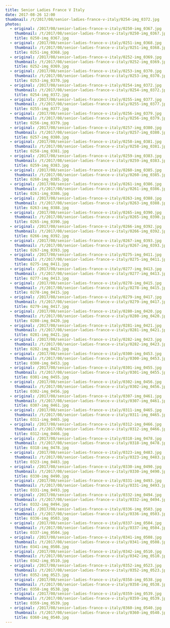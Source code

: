 ```yaml
---
title: Senior Ladies France V Italy
date: 2017-08-26 12:00
thumbnail: /t/2017/08/senior-ladies-france-v-italy/0254-img_0372.jpg
photos:
  - original: /2017/08/senior-ladies-france-v-italy/0250-img_0367.jpg
    thumbnail: /t/2017/08/senior-ladies-france-v-italy/0250-img_0367.jpg
    title: 0250-img_0367.jpg
  - original: /2017/08/senior-ladies-france-v-italy/0251-img_0368.jpg
    thumbnail: /t/2017/08/senior-ladies-france-v-italy/0251-img_0368.jpg
    title: 0251-img_0368.jpg
  - original: /2017/08/senior-ladies-france-v-italy/0252-img_0369.jpg
    thumbnail: /t/2017/08/senior-ladies-france-v-italy/0252-img_0369.jpg
    title: 0252-img_0369.jpg
  - original: /2017/08/senior-ladies-france-v-italy/0253-img_0370.jpg
    thumbnail: /t/2017/08/senior-ladies-france-v-italy/0253-img_0370.jpg
    title: 0253-img_0370.jpg
  - original: /2017/08/senior-ladies-france-v-italy/0254-img_0372.jpg
    thumbnail: /t/2017/08/senior-ladies-france-v-italy/0254-img_0372.jpg
    title: 0254-img_0372.jpg
  - original: /2017/08/senior-ladies-france-v-italy/0255-img_0377.jpg
    thumbnail: /t/2017/08/senior-ladies-france-v-italy/0255-img_0377.jpg
    title: 0255-img_0377.jpg
  - original: /2017/08/senior-ladies-france-v-italy/0256-img_0379.jpg
    thumbnail: /t/2017/08/senior-ladies-france-v-italy/0256-img_0379.jpg
    title: 0256-img_0379.jpg
  - original: /2017/08/senior-ladies-france-v-italy/0257-img_0380.jpg
    thumbnail: /t/2017/08/senior-ladies-france-v-italy/0257-img_0380.jpg
    title: 0257-img_0380.jpg
  - original: /2017/08/senior-ladies-france-v-italy/0258-img_0381.jpg
    thumbnail: /t/2017/08/senior-ladies-france-v-italy/0258-img_0381.jpg
    title: 0258-img_0381.jpg
  - original: /2017/08/senior-ladies-france-v-italy/0259-img_0383.jpg
    thumbnail: /t/2017/08/senior-ladies-france-v-italy/0259-img_0383.jpg
    title: 0259-img_0383.jpg
  - original: /2017/08/senior-ladies-france-v-italy/0260-img_0385.jpg
    thumbnail: /t/2017/08/senior-ladies-france-v-italy/0260-img_0385.jpg
    title: 0260-img_0385.jpg
  - original: /2017/08/senior-ladies-france-v-italy/0261-img_0386.jpg
    thumbnail: /t/2017/08/senior-ladies-france-v-italy/0261-img_0386.jpg
    title: 0261-img_0386.jpg
  - original: /2017/08/senior-ladies-france-v-italy/0263-img_0388.jpg
    thumbnail: /t/2017/08/senior-ladies-france-v-italy/0263-img_0388.jpg
    title: 0263-img_0388.jpg
  - original: /2017/08/senior-ladies-france-v-italy/0265-img_0390.jpg
    thumbnail: /t/2017/08/senior-ladies-france-v-italy/0265-img_0390.jpg
    title: 0265-img_0390.jpg
  - original: /2017/08/senior-ladies-france-v-italy/0266-img_0392.jpg
    thumbnail: /t/2017/08/senior-ladies-france-v-italy/0266-img_0392.jpg
    title: 0266-img_0392.jpg
  - original: /2017/08/senior-ladies-france-v-italy/0267-img_0393.jpg
    thumbnail: /t/2017/08/senior-ladies-france-v-italy/0267-img_0393.jpg
    title: 0267-img_0393.jpg
  - original: /2017/08/senior-ladies-france-v-italy/0275-img_0411.jpg
    thumbnail: /t/2017/08/senior-ladies-france-v-italy/0275-img_0411.jpg
    title: 0275-img_0411.jpg
  - original: /2017/08/senior-ladies-france-v-italy/0277-img_0413.jpg
    thumbnail: /t/2017/08/senior-ladies-france-v-italy/0277-img_0413.jpg
    title: 0277-img_0413.jpg
  - original: /2017/08/senior-ladies-france-v-italy/0278-img_0415.jpg
    thumbnail: /t/2017/08/senior-ladies-france-v-italy/0278-img_0415.jpg
    title: 0278-img_0415.jpg
  - original: /2017/08/senior-ladies-france-v-italy/0279-img_0417.jpg
    thumbnail: /t/2017/08/senior-ladies-france-v-italy/0279-img_0417.jpg
    title: 0279-img_0417.jpg
  - original: /2017/08/senior-ladies-france-v-italy/0280-img_0420.jpg
    thumbnail: /t/2017/08/senior-ladies-france-v-italy/0280-img_0420.jpg
    title: 0280-img_0420.jpg
  - original: /2017/08/senior-ladies-france-v-italy/0281-img_0421.jpg
    thumbnail: /t/2017/08/senior-ladies-france-v-italy/0281-img_0421.jpg
    title: 0281-img_0421.jpg
  - original: /2017/08/senior-ladies-france-v-italy/0282-img_0423.jpg
    thumbnail: /t/2017/08/senior-ladies-france-v-italy/0282-img_0423.jpg
    title: 0282-img_0423.jpg
  - original: /2017/08/senior-ladies-france-v-italy/0300-img_0453.jpg
    thumbnail: /t/2017/08/senior-ladies-france-v-italy/0300-img_0453.jpg
    title: 0300-img_0453.jpg
  - original: /2017/08/senior-ladies-france-v-italy/0301-img_0455.jpg
    thumbnail: /t/2017/08/senior-ladies-france-v-italy/0301-img_0455.jpg
    title: 0301-img_0455.jpg
  - original: /2017/08/senior-ladies-france-v-italy/0302-img_0456.jpg
    thumbnail: /t/2017/08/senior-ladies-france-v-italy/0302-img_0456.jpg
    title: 0302-img_0456.jpg
  - original: /2017/08/senior-ladies-france-v-italy/0307-img_0461.jpg
    thumbnail: /t/2017/08/senior-ladies-france-v-italy/0307-img_0461.jpg
    title: 0307-img_0461.jpg
  - original: /2017/08/senior-ladies-france-v-italy/0311-img_0465.jpg
    thumbnail: /t/2017/08/senior-ladies-france-v-italy/0311-img_0465.jpg
    title: 0311-img_0465.jpg
  - original: /2017/08/senior-ladies-france-v-italy/0312-img_0466.jpg
    thumbnail: /t/2017/08/senior-ladies-france-v-italy/0312-img_0466.jpg
    title: 0312-img_0466.jpg
  - original: /2017/08/senior-ladies-france-v-italy/0318-img_0478.jpg
    thumbnail: /t/2017/08/senior-ladies-france-v-italy/0318-img_0478.jpg
    title: 0318-img_0478.jpg
  - original: /2017/08/senior-ladies-france-v-italy/0323-img_0483.jpg
    thumbnail: /t/2017/08/senior-ladies-france-v-italy/0323-img_0483.jpg
    title: 0323-img_0483.jpg
  - original: /2017/08/senior-ladies-france-v-italy/0330-img_0490.jpg
    thumbnail: /t/2017/08/senior-ladies-france-v-italy/0330-img_0490.jpg
    title: 0330-img_0490.jpg
  - original: /2017/08/senior-ladies-france-v-italy/0331-img_0493.jpg
    thumbnail: /t/2017/08/senior-ladies-france-v-italy/0331-img_0493.jpg
    title: 0331-img_0493.jpg
  - original: /2017/08/senior-ladies-france-v-italy/0332-img_0494.jpg
    thumbnail: /t/2017/08/senior-ladies-france-v-italy/0332-img_0494.jpg
    title: 0332-img_0494.jpg
  - original: /2017/08/senior-ladies-france-v-italy/0336-img_0503.jpg
    thumbnail: /t/2017/08/senior-ladies-france-v-italy/0336-img_0503.jpg
    title: 0336-img_0503.jpg
  - original: /2017/08/senior-ladies-france-v-italy/0337-img_0504.jpg
    thumbnail: /t/2017/08/senior-ladies-france-v-italy/0337-img_0504.jpg
    title: 0337-img_0504.jpg
  - original: /2017/08/senior-ladies-france-v-italy/0341-img_0508.jpg
    thumbnail: /t/2017/08/senior-ladies-france-v-italy/0341-img_0508.jpg
    title: 0341-img_0508.jpg
  - original: /2017/08/senior-ladies-france-v-italy/0342-img_0510.jpg
    thumbnail: /t/2017/08/senior-ladies-france-v-italy/0342-img_0510.jpg
    title: 0342-img_0510.jpg
  - original: /2017/08/senior-ladies-france-v-italy/0352-img_0523.jpg
    thumbnail: /t/2017/08/senior-ladies-france-v-italy/0352-img_0523.jpg
    title: 0352-img_0523.jpg
  - original: /2017/08/senior-ladies-france-v-italy/0358-img_0538.jpg
    thumbnail: /t/2017/08/senior-ladies-france-v-italy/0358-img_0538.jpg
    title: 0358-img_0538.jpg
  - original: /2017/08/senior-ladies-france-v-italy/0359-img_0539.jpg
    thumbnail: /t/2017/08/senior-ladies-france-v-italy/0359-img_0539.jpg
    title: 0359-img_0539.jpg
  - original: /2017/08/senior-ladies-france-v-italy/0360-img_0540.jpg
    thumbnail: /t/2017/08/senior-ladies-france-v-italy/0360-img_0540.jpg
    title: 0360-img_0540.jpg
---
```

